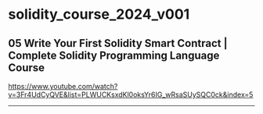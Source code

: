 # solidity_course_2024_v001

## 05 Write Your First Solidity Smart Contract | Complete Solidity Programming Language Course
https://www.youtube.com/watch?v=3Fr4UdCyQVE&list=PLWUCKsxdKl0oksYr6IG_wRsaSUySQC0ck&index=5

---

